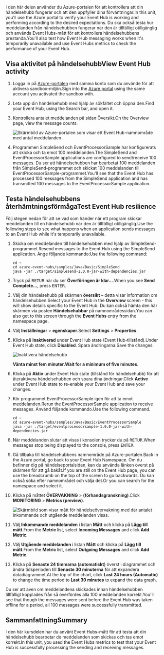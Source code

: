 <span data-ttu-id="27a96-101">I den här delen använder du Azure-portalen för att kontrollera att din händelsehubb fungerar och att den uppfyller dina förväntningar.</span><span class="sxs-lookup"><span data-stu-id="27a96-101">In this unit, you'll use the Azure portal to verify your Event Hub is working and performing according to the desired expectations.</span></span> <span data-ttu-id="27a96-102">Du ska också testa hur meddelanden från händelsehubben fungerar när den är tillfälligt otillgänglig och använda Event Hubs-mått för att kontrollera händelsehubbens prestanda.</span><span class="sxs-lookup"><span data-stu-id="27a96-102">You'll also test how Event Hub messaging works when it's temporarily unavailable and use Event Hubs metrics to check the performance of your Event Hub.</span></span>

## <a name="view-event-hub-activity"></a><span data-ttu-id="27a96-103">Visa aktivitet på händelsehubb</span><span class="sxs-lookup"><span data-stu-id="27a96-103">View Event Hub activity</span></span>

1. <span data-ttu-id="27a96-104">Logga in på [Azure-portalen](https://portal.azure.com/learn.docs.microsoft.com?azure-portal=true) med samma konto som du använde för att aktivera sandbox-miljön.</span><span class="sxs-lookup"><span data-stu-id="27a96-104">Sign into the [Azure portal](https://portal.azure.com/learn.docs.microsoft.com?azure-portal=true) using the same account you activated the sandbox with.</span></span>

1. <span data-ttu-id="27a96-105">Leta upp din händelsehubb med hjälp av sökfältet och öppna den.</span><span class="sxs-lookup"><span data-stu-id="27a96-105">Find your Event Hub, using the Search bar, and open it.</span></span>

1. <span data-ttu-id="27a96-106">Kontrollera antalet meddelanden på sidan Översikt.</span><span class="sxs-lookup"><span data-stu-id="27a96-106">On the Overview page, view the message counts.</span></span>

    ![Skärmbild av Azure-portalen som visar ett Event Hub-namnområde med antal meddelanden](../media/6-view-messages.png)

1. <span data-ttu-id="27a96-108">Programmen SimpleSend och EventProcessorSample har konfigurerats att skicka och ta emot 100 meddelanden.</span><span class="sxs-lookup"><span data-stu-id="27a96-108">The SimpleSend and EventProcessorSample applications are configured to send/receive 100 messages.</span></span> <span data-ttu-id="27a96-109">Du ser att händelsehubben har bearbetat 100 meddelanden från SimpleSend-programmet och skickat 100 meddelanden till EventProcessorSample-programmet.</span><span class="sxs-lookup"><span data-stu-id="27a96-109">You'll see that the Event Hub has processed 100 messages from the SimpleSend application and has transmitted 100 messages to the EventProcessorSample application.</span></span>

## <a name="test-event-hub-resilience"></a><span data-ttu-id="27a96-110">Testa händelsehubbens återhämtningsförmåga</span><span class="sxs-lookup"><span data-stu-id="27a96-110">Test Event Hub resilience</span></span>

<span data-ttu-id="27a96-111">Följ stegen nedan för att se vad som händer när ett program skickar meddelanden till en händelsehubb när den är tillfälligt otillgänglig.</span><span class="sxs-lookup"><span data-stu-id="27a96-111">Use the following steps to see what happens when an application sends messages to an Event Hub while it's temporarily unavailable.</span></span>

1. <span data-ttu-id="27a96-112">Skicka om meddelanden till händelsehubben med hjälp av SimpleSend-programmet.</span><span class="sxs-lookup"><span data-stu-id="27a96-112">Resend messages to the Event Hub using the SimpleSend application.</span></span> <span data-ttu-id="27a96-113">Ange följande kommando:</span><span class="sxs-lookup"><span data-stu-id="27a96-113">Use the following command:</span></span>

    ```azurecli
    cd ~
    cd azure-event-hubs/samples/Java/Basic/SimpleSend
    java -jar ./target/simplesend-1.0.0-jar-with-dependencies.jar
    ```

1. <span data-ttu-id="27a96-114">Tryck på <kbd>RETUR</kbd> när du ser **Överföringen är klar...**.</span><span class="sxs-lookup"><span data-stu-id="27a96-114">When you see **Send Complete...**, press <kbd>ENTER</kbd>.</span></span>

1. <span data-ttu-id="27a96-115">Välj din händelsehubb på skärmen **översikt** – detta visar information om händelsehubben.</span><span class="sxs-lookup"><span data-stu-id="27a96-115">Select your Event Hub in the **Overview** screen - this will show details specific to the Event Hub.</span></span> <span data-ttu-id="27a96-116">Du kan också hämta den här skärmen via posten **Händelsehubbar** på namnområdessidan.</span><span class="sxs-lookup"><span data-stu-id="27a96-116">You can also get to this screen through the **Event Hubs** entry from the namespace page.</span></span>

1. <span data-ttu-id="27a96-117">Välj **Inställningar** > **egenskaper**.</span><span class="sxs-lookup"><span data-stu-id="27a96-117">Select **Settings** > **Properties**.</span></span>

1. <span data-ttu-id="27a96-118">Klicka på **Inaktiverad** under Event Hub state (Event Hub-tillstånd).</span><span class="sxs-lookup"><span data-stu-id="27a96-118">Under Event Hub state, click **Disabled**.</span></span> <span data-ttu-id="27a96-119">Spara ändringarna.</span><span class="sxs-lookup"><span data-stu-id="27a96-119">Save the changes.</span></span>

    ![Inaktivera händelsehubb](../media/7-disable-event-hub.png)

    <span data-ttu-id="27a96-121">**Vänta minst fem minuter.**</span><span class="sxs-lookup"><span data-stu-id="27a96-121">**Wait for a minimum of five minutes.**</span></span>

1. <span data-ttu-id="27a96-122">Klicka på **Aktiv** under Event Hub state (tillstånd för händelsehubb) för att återaktivera händelsehubben och spara dina ändringar.</span><span class="sxs-lookup"><span data-stu-id="27a96-122">Click **Active** under Event Hub state to re-enable your Event Hub and save your changes.</span></span>

1. <span data-ttu-id="27a96-123">Kör programmet EventProcessorSample igen för att ta emot meddelanden.</span><span class="sxs-lookup"><span data-stu-id="27a96-123">Rerun the EventProcessorSample application to receive messages.</span></span> <span data-ttu-id="27a96-124">Använd följande kommando.</span><span class="sxs-lookup"><span data-stu-id="27a96-124">Use the following command.</span></span>

    ```azurecli
    cd ~
    cd azure-event-hubs/samples/Java/Basic/EventProcessorSample
    java -jar ./target/eventprocessorsample-1.0.0-jar-with-dependencies.jar
    ```

1. <span data-ttu-id="27a96-125">När meddelanden slutar att visas i konsolen trycker du på <kbd>RETUR</kbd>.</span><span class="sxs-lookup"><span data-stu-id="27a96-125">When messages stop being displayed to the console, press <kbd>ENTER</kbd>.</span></span>

1. <span data-ttu-id="27a96-126">Gå tillbaka till händelsehubbens namnområde på Azure-portalen.</span><span class="sxs-lookup"><span data-stu-id="27a96-126">Back in the Azure portal, go back to your Event Hub Namespace.</span></span> <span data-ttu-id="27a96-127">Om du befinner dig på händelseportalsidan, kan du använda länken överst på skärmen för att gå bakåt.</span><span class="sxs-lookup"><span data-stu-id="27a96-127">If you are still on the Event Hub page, you can use the breadcrumb on the top of the screen to go backwards.</span></span> <span data-ttu-id="27a96-128">Du kan också söka efter namnområdet och välja det.</span><span class="sxs-lookup"><span data-stu-id="27a96-128">Or you can search for the namespace and select it.</span></span>

1. <span data-ttu-id="27a96-129">Klicka på måttet **ÖVERVAKNING** >  **(förhandsgranskning)**.</span><span class="sxs-lookup"><span data-stu-id="27a96-129">Click **MONITORING** > **Metrics (preview)**.</span></span>

    ![Skärmbild som visar mått för händelseövervakning med där antalet inkommande och utgående meddelanden visas.](../media/7-event-hub-metrics.png)

1. <span data-ttu-id="27a96-131">Välj **Inkommande meddelanden** i listan **Mått** och klicka på **Lägg till mått**.</span><span class="sxs-lookup"><span data-stu-id="27a96-131">From the **Metric** list, select **Incoming Messages** and click **Add Metric**.</span></span>

1. <span data-ttu-id="27a96-132">Välj **Utgående meddelanden** i listan **Mått** och klicka på **Lägg till mått**.</span><span class="sxs-lookup"><span data-stu-id="27a96-132">From the **Metric** list, select **Outgoing Messages** and click **Add Metric**.</span></span>

1. <span data-ttu-id="27a96-133">Klicka på **Senaste 24 timmarna (automatiskt)** överst i diagrammet och ändra tidsperioden till **Senaste 30 minuterna** för att expandera datadiagrammet.</span><span class="sxs-lookup"><span data-stu-id="27a96-133">At the top of the chart, click **Last 24 hours (Automatic)** to change the time period to **Last 30 minutes** to expand the data graph.</span></span>

<span data-ttu-id="27a96-134">Du ser att även om meddelandena skickades innan händelsehubben tillfälligt kopplades från så överfördes alla 100 meddelanden korrekt.</span><span class="sxs-lookup"><span data-stu-id="27a96-134">You'll see that though the messages were sent before the Event Hub was taken offline for a period, all 100 messages were successfully transmitted.</span></span>

## <a name="summary"></a><span data-ttu-id="27a96-135">Sammanfattning</span><span class="sxs-lookup"><span data-stu-id="27a96-135">Summary</span></span>

<span data-ttu-id="27a96-136">I den här kursdelen har du använt Event Hubs-mått för att testa att din händelsehubb bearbetar de meddelanden som skickas och tas emot korrekt.</span><span class="sxs-lookup"><span data-stu-id="27a96-136">In this unit, you used the Event Hubs metrics to test that your Event Hub is successfully processing the sending and receiving messages.</span></span>

